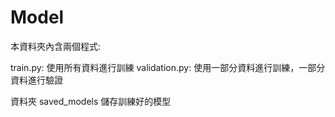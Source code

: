 

# Model

本資料夾內含兩個程式:

train.py: 使用所有資料進行訓練
validation.py: 使用一部分資料進行訓練，一部分資料進行驗證

資料夾 saved_models 儲存訓練好的模型